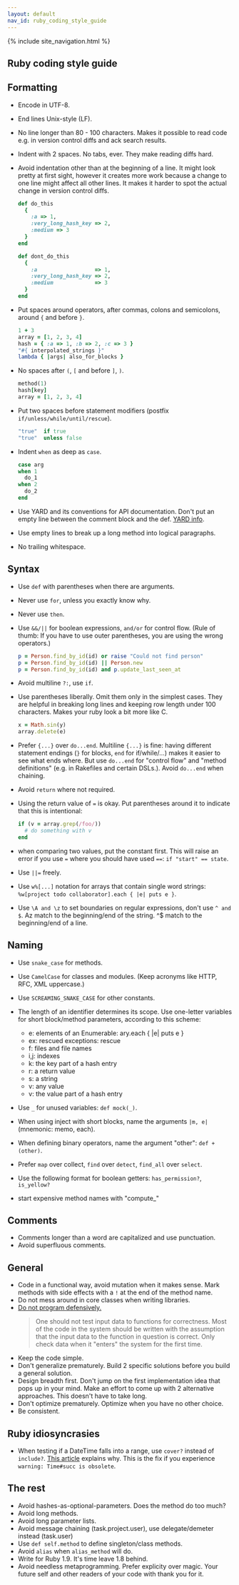```yaml
---
layout: default
nav_id: ruby_coding_style_guide
---
```


<div class="page-header">
  {% include site_navigation.html %}
  <h2>Ruby coding style guide</h2>
</div>

Formatting
----------

* Encode in UTF-8.
* End lines Unix-style (LF).
* No line longer than 80 - 100 characters. Makes it possible to read code e.g. in
  version control diffs and ack search results.
* Indent with 2 spaces. No tabs, ever. They make reading diffs hard.
* Avoid indentation other than at the beginning of a line. It might look pretty
  at first sight, however it creates more work because a change to one line might
  affect all other lines. It makes it harder to spot the actual change in
  version control diffs.

    ```ruby
    def do_this
      {
        :a => 1,
        :very_long_hash_key => 2,
        :medium => 3
      }
    end

    def dont_do_this
      {
        :a                  => 1,
        :very_long_hash_key => 2,
        :medium             => 3
      }
    end
    ```

* Put spaces around operators, after commas, colons and semicolons, around `{` and before `}`.

    ```ruby
    1 + 3
    array = [1, 2, 3, 4]
    hash = { :a => 1, :b => 2, :c => 3 }
    "#{ interpolated_strings }"
    lambda { |args| also_for_blocks }
    ```

* No spaces after `(`, `[` and before `]`, `)`.

    ```ruby
    method(1)
    hash[key]
    array = [1, 2, 3, 4]
    ```

* Put two spaces before statement modifiers (postfix `if/unless/while/until/rescue`).

    ```ruby
    "true"  if true
    "true"  unless false
    ```

* Indent `when` as deep as `case`.

    ```ruby
    case arg
    when 1
      do_1
    when 2
      do_2
    end
    ```

* Use YARD and its conventions for API documentation.  Don't put an empty line between
  the comment block and the def. [YARD info](http://yardoc.org/).
* Use empty lines to break up a long method into logical paragraphs.
* No trailing whitespace.


Syntax
------

* Use `def` with parentheses when there are arguments.
* Never use `for`, unless you exactly know why.
* Never use `then`.
* Use `&&/||` for boolean expressions, `and/or` for control flow.  (Rule
  of thumb: If you have to use outer parentheses, you are using the
  wrong operators.)

    ```ruby
    p = Person.find_by_id(id) or raise "Could not find person"
    p = Person.find_by_id(id) || Person.new
    p = Person.find_by_id(id) and p.update_last_seen_at
    ```

* Avoid multiline `?:`, use `if`.
* Use parentheses liberally. Omit them only in the simplest cases.
  They are helpful in breaking long lines and keeping row length under
  100 characters. Makes your ruby look a bit more like C.

    ```ruby
    x = Math.sin(y)
    array.delete(e)
    ```

* Prefer `{...}` over `do...end`. Multiline `{...}` is fine: having different
  statement endings (`}` for blocks, `end` for if/while/...) makes it easier to
  see what ends where. But use `do...end` for "control flow" and
  "method definitions" (e.g. in Rakefiles and certain DSLs.). Avoid `do...end`
  when chaining.
* Avoid `return` where not required.
* Using the return value of `=` is okay. Put parentheses around it to indicate
  that this is intentional:

    ```ruby
    if (v = array.grep(/foo/))
      # do something with v
    end
    ```

* when comparing two values, put the constant first. This will raise an error
  if you use `=` where you should have used `==`: `if "start" == state`.
* Use `||=` freely.
* Use `w%[...]` notation for arrays that contain single word strings:
  `%w[project todo collaborator].each { |e| puts e }`.
* Use `\A and \z` to set boundaries on regular expressions, don't use `^ and $`.
  Az match to the beginning/end of the string. ^$ match to the beginning/end of a line.

Naming
------

* Use `snake_case` for methods.
* Use `CamelCase` for classes and modules. (Keep acronyms like HTTP, RFC, XML uppercase.)
* Use `SCREAMING_SNAKE_CASE` for other constants.
* The length of an identifier determines its scope.  Use one-letter variables for short
  block/method parameters, according to this scheme:
    * e: elements of an Enumerable: ary.each { |e| puts e }
    * ex: rescued exceptions: rescue
    * f: files and file names
    * i,j: indexes
    * k: the key part of a hash entry
    * r: a return value
    * s: a string
    * v: any value
    * v: the value part of a hash entry

* Use `_` for unused variables: `def mock(_)`.
* When using inject with short blocks, name the arguments `|m, e|` (mnemonic: memo, each).
* When defining binary operators, name the argument "other": `def +(other)`.
* Prefer `map` over collect, `find` over `detect`, `find_all` over `select`.
* Use the following format for boolean getters: `has_permission?`, `is_yellow?`
* start expensive method names with "compute_"

Comments
--------

* Comments longer than a word are capitalized and use punctuation.
* Avoid superfluous comments.


General
-------

* Code in a functional way, avoid mutation when it makes sense. Mark methods
  with side effects with a `!` at the end of the method name.
* Do not mess around in core classes when writing libraries.
* [Do not program defensively.](http://www.erlang.se/doc/programming_rules.shtml#HDR11)
  <blockquote>
    One should not test input data to functions for correctness. Most of the code in the system
    should be written with the assumption that the input data to the function in question is
    correct. Only check data when it "enters" the system for the first time.
  </blockquote>
* Keep the code simple.
* Don't generalize prematurely. Build 2 specific solutions before you build a
  general solution.
* Design breadth first. Don't jump on the first implementation idea that pops up in your mind.
  Make an effort to come up with 2 alternative approaches. This doesn't have to take long.
* Don't optimize prematurely. Optimize when you have no other choice.
* Be consistent.

Ruby idiosyncrasies
--------

* When testing if a DateTime falls into a range, use `cover?` instead of `include?`.
  [This article](http://pivotallabs.com/reading-the-ruby-source/) explains why.
  This is the fix if you experience `warning: Time#succ is obsolete`.

The rest
--------

* Avoid hashes-as-optional-parameters. Does the method do too much?
* Avoid long methods.
* Avoid long parameter lists.
* Avoid message chaining (task.project.user), use delegate/demeter instead (task.user)
* Use `def self.method` to define singleton/class methods.
* Avoid `alias` when `alias_method` will do.
* Write for Ruby 1.9. It's time leave 1.8 behind.
* Avoid needless metaprogramming. Prefer explicity over magic. Your future self
  and other readers of your code with thank you for it.


